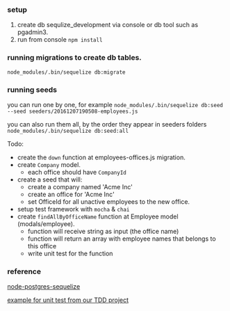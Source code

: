 ### setup

1. create db sequlize_development via console or db tool such as pgadmin3.
2. run from console `npm install`

### running migrations to create db tables.

`node_modules/.bin/sequelize db:migrate`

### running seeds
you can run one by one, for example `node_modules/.bin/sequelize db:seed --seed seeders/20161207190508-employees.js`

you can also run them all, by the order they appear in seeders folders `node_modules/.bin/sequelize db:seed:all`

Todo:
 - create the `down` function at employees-offices.js migration.
 - create `Company` model.
   - each office should have `CompanyId`
 - create a seed that will:
   - create a company named 'Acme Inc'
   - create an office for 'Acme Inc'
   - set OfficeId for all unactive employees to the new office.
 - setup test framework with `mocha` & `chai`
 - create `findAllByOfficeName` function at Employee model (modals/employee).
   - function will receive string as input (the office name)
   - function will return an array with employee names that belongs to this office
   - write unit test for the function

### reference
[node-postgres-sequelize](http://mherman.org/blog/2015/10/22/node-postgres-sequelize/#.WEhtdXV95TA)

[example for unit test from our TDD project](https://bitbucket.org/spectory/tddtemplate/src/e20322ad34598b72e5787590c832243b3cc1b493/express_with_react/test/server/models/settings_spec.js?at=master&fileviewer=file-view-default)
